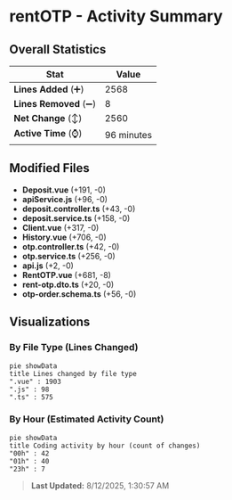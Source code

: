 # rentOTP - Activity Summary 

## Overall Statistics

| Stat                   | Value                                                             |
| ---------------------- | ----------------------------------------------------------------- |
| **Lines Added** (➕)   | 2568                                          |
| **Lines Removed** (➖) | 8                                        |
| **Net Change** (↕)    | 2560                |
| **Active Time** (⌚)   | 96 minutes |


## Modified Files
- **Deposit.vue** (+191, -0)
- **apiService.js** (+96, -0)
- **deposit.controller.ts** (+43, -0)
- **deposit.service.ts** (+158, -0)
- **Client.vue** (+317, -0)
- **History.vue** (+706, -0)
- **otp.controller.ts** (+42, -0)
- **otp.service.ts** (+256, -0)
- **api.js** (+2, -0)
- **RentOTP.vue** (+681, -8)
- **rent-otp.dto.ts** (+20, -0)
- **otp-order.schema.ts** (+56, -0)

## Visualizations

### By File Type (Lines Changed)

```mermaid
pie showData
title Lines changed by file type
".vue" : 1903
".js" : 98
".ts" : 575
```

### By Hour (Estimated Activity Count)

```mermaid
pie showData
title Coding activity by hour (count of changes)
"00h" : 42
"01h" : 40
"23h" : 7
```


> **Last Updated:** 8/12/2025, 1:30:57 AM